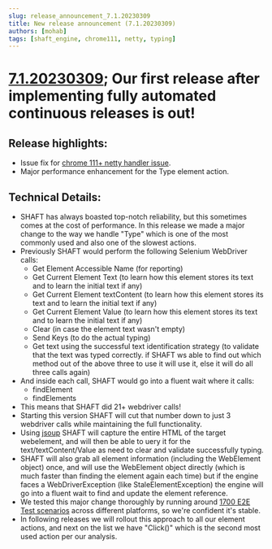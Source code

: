 ```yaml
---
slug: release_announcement_7.1.20230309
title: New release announcement (7.1.20230309)
authors: [mohab]
tags: [shaft_engine, chrome111, netty, typing]
---
```


# [7.1.20230309](https://github.com/ShaftHQ/SHAFT_ENGINE/releases/tag/7.1.20230309); Our first release after implementing fully automated continuous releases is out!

## Release highlights:
- Issue fix for [chrome 111+ netty handler issue](https://github.com/SeleniumHQ/selenium/issues/11750).
- Major performance enhancement for the Type element action.

## Technical Details:
- SHAFT has always boasted top-notch reliability, but this sometimes comes at the cost of performance. In this release we made a major change to the way we handle "Type" which is one of the most commonly used and also one of the slowest actions.
- Previously SHAFT would perform the following Selenium WebDriver calls:
  - Get Element Accessible Name (for reporting)
  - Get Current Element Text (to learn how this element stores its text and to learn the initial text if any)
  - Get Current Element textContent (to learn how this element stores its text and to learn the initial text if any)
  - Get Current Element Value (to learn how this element stores its text and to learn the initial text if any)
  - Clear (in case the element text wasn't empty)
  - Send Keys (to do the actual typing)
  - Get text using the successful text identification strategy (to validate that the text was typed correctly. if SHAFT ws able to find out which method out of the above three to use it will use it, else it will do all three calls again)
- And inside each call, SHAFT would go into a fluent wait where it calls:
  - findElement
  - findElements
- This means that SHAFT did 21+ webdriver calls!
- Starting this version SHAFT will cut that number down to just 3 webdriver calls while maintaining the full functionality.
- Using [jsoup](https://mvnrepository.com/artifact/org.jsoup/jsoup) SHAFT will capture the entire HTML of the target webelement, and will then be able to uery it for the text/textContent/Value as need to clear and validate successfully typing. 
- SHAFT will also grab all element information (including the WebElement object) once, and will use the WebElement object directly (which is much faster than finding the element again each time) but if the engine faces a WebDriverException (like StaleElementException) the engine will go into a fluent wait to find and update the element reference.
- We tested this major change thoroughly by running around [1700 E2E Test scenarios](https://www.linkedin.com/feed/update/urn:li:activity:7039702182392172544/) across different platforms, so we're confident it's stable.
- In following releases we will rollout this approach to all our element actions, and next on the list we have "Click()" which is the second most used action per our analysis.
